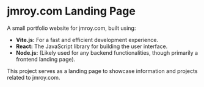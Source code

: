 # jmroy.com Landing Page

A small portfolio website for jmroy.com, built using:

* **Vite.js:** For a fast and efficient development experience.
* **React:** The JavaScript library for building the user interface.
* **Node.js:** (Likely used for any backend functionalities, though primarily a frontend landing page).

This project serves as a landing page to showcase information and projects related to jmroy.com.
